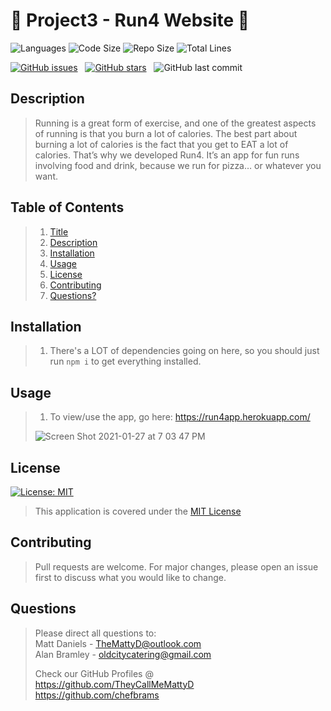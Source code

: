 # :runner: Project3 - Run4 Website :runner:

![Languages](https://img.shields.io/github/languages/count/theycallmemattyd/project3)
![Code Size](https://img.shields.io/github/languages/code-size/theycallmemattyd/project3)
![Repo Size](https://img.shields.io/github/repo-size/theycallmemattyd/project3)
![Total Lines](https://img.shields.io/tokei/lines/github/theycallmemattyd/project3)

[![GitHub issues](https://img.shields.io/github/issues/TheyCallMeMattyD/project3?style=for-the-badge)](https://github.com/TheyCallMeMattyD/project3/issues) &nbsp;
[![GitHub stars](https://img.shields.io/github/stars/TheyCallMeMattyD/project3?style=for-the-badge)](https://github.com/TheyCallMeMattyD/project3/stargazers) &nbsp;
![GitHub last commit](https://img.shields.io/github/last-commit/theycallmemattyd/project3?style=for-the-badge)  

## Description
> Running is a great form of exercise, and one of the greatest aspects of running is that you burn a lot of calories.  The best part about burning a lot of calories is the fact that you get to EAT a lot of calories.  That’s why we developed Run4.  It’s an app for fun runs involving food and drink, because we run for pizza… or whatever you want.  
    
## Table of Contents
>1. [Title](#Title)
>2. [Description](#Description)
>3. [Installation](#Installation)
>4. [Usage](#Usage)
>5. [License](#License)
>6. [Contributing](#Contributing)  
>8. [Questions?](#Questions?)
  
## Installation
>1. There's a LOT of dependencies going on here, so you should just run `npm i` to get everything installed.    
  
## Usage
>1. To view/use the app, go here: https://run4app.herokuapp.com/  
>  
>![Screen Shot 2021-01-27 at 7 03 47 PM](https://user-images.githubusercontent.com/66084799/106070479-8a064f00-60d2-11eb-8494-4deb4416761a.png)

## License  
[![License: MIT](https://img.shields.io/badge/License-MIT-blue.svg)](https://opensource.org/licenses/MIT)  
>This application is covered under the [MIT License](https://opensource.org/licenses/MIT)  
  
## Contributing  
>Pull requests are welcome. For major changes, please open an issue first to discuss what you would like to change.  
   
## Questions  
>Please direct all questions to:  
>Matt Daniels - TheMattyD@outlook.com  
>Alan Bramley - oldcitycatering@gmail.com  
>  
>Check our GitHub Profiles @  
>https://github.com/TheyCallMeMattyD   
>https://github.com/chefbrams   

